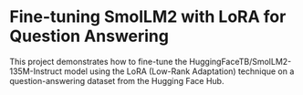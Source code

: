 # Fine-tuning SmolLM2 with LoRA for Question Answering
This project demonstrates how to fine-tune the HuggingFaceTB/SmolLM2-135M-Instruct model using the LoRA (Low-Rank Adaptation) technique on a question-answering dataset from the Hugging Face Hub.

